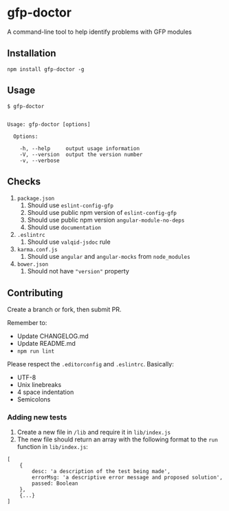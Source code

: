 # gfp-doctor
A command-line tool to help identify problems with GFP modules

## Installation

```
npm install gfp-doctor -g
```

## Usage

```
$ gfp-doctor


Usage: gfp-doctor [options]

  Options:

    -h, --help     output usage information
    -V, --version  output the version number
    -v, --verbose
```

## Checks

1. `package.json`
    1. Should use `eslint-config-gfp`
    1. Should use public npm version of `eslint-config-gfp`
    1. Should use public npm version `angular-module-no-deps`
    1. Should use `documentation`
1. `.eslintrc`
    1. Should use `valqid-jsdoc` rule
1. `karma.conf.js`
    1. Should use `angular` and `angular-mocks` from `node_modules`
1. `bower.json`
    1. Should not have `"version"` property


## Contributing

Create a branch or fork, then submit PR.

Remember to:

* Update CHANGELOG.md
* Update README.md
* `npm run lint`

Please respect the `.editorconfig` and `.eslintrc`. Basically:

* UTF-8
* Unix linebreaks
* 4 space indentation
* Semicolons


### Adding new tests

1. Create a new file in `/lib` and require it in `lib/index.js`
2. The new file should return an array with the following format to the `run` function in `lib/index.js`:
```
[
    {
        desc: 'a description of the test being made',
        errorMsg: 'a descriptive error message and proposed solution',
        passed: Boolean
    },
    {...}
]
```
